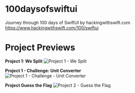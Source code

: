 # 100daysofswiftui
Journey through 100 days of SwiftUI by hackingwithswift.com<br>
https://www.hackingwithswift.com/100/swiftui

# Project Previews

**Project 1: We Split**
![Project 1 - We Split](https://github.com/iammajid/100daysofswiftui/assets/82396176/9ebffe6a-6220-4ff2-bbfa-fe8703c86bb6)

**Project 1 - Challenge: Unit Converter**
![Project 1 - Challenge - Unit Converter](https://github.com/iammajid/100daysofswiftui/assets/82396176/3ce16562-1ed0-4aac-b9ea-9edc41c06c53)

**Project Guess the Flag**
![Project 2 - Guess the Flag](https://github.com/iammajid/100daysofswiftui/assets/82396176/492aa2c4-548f-456b-ac18-1992aef61045)
